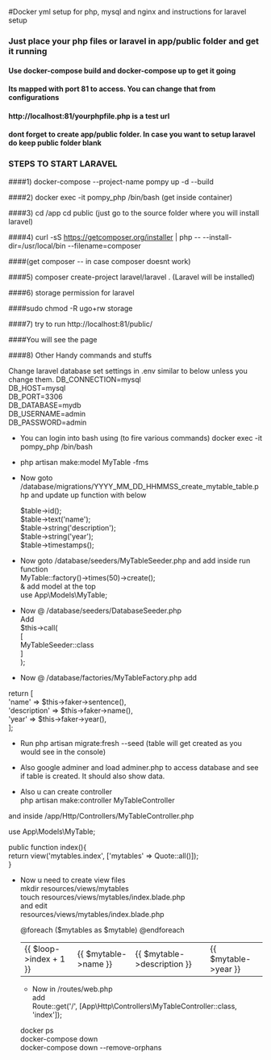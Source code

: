 #Docker yml setup for php, mysql and nginx and instructions for laravel setup
### Just place your php files or laravel in app/public folder and get it running
#### Use docker-compose build and docker-compose up to get it going
#### Its mapped with port 81 to access. You can change that from configurations
#### http://localhost:81/yourphpfile.php is a test url
#### dont forget to create app/public  folder. In case you want to setup laravel do keep public folder blank
 

### STEPS TO START LARAVEL

####1) docker-compose --project-name pompy up -d --build

####2) docker  exec -it pompy_php /bin/bash (get inside container)

####3) cd /app cd public (just go to the source folder where you will install laravel)

####4) curl -sS https://getcomposer.org/installer | php -- --install-dir=/usr/local/bin --filename=composer

####(get composer -- in case composer doesnt work)

####5) composer create-project laravel/laravel . (Laravel will be installed)

####6) storage  permission for laravel

####sudo chmod -R ugo+rw storage

####7) try to run http://localhost:81/public/  

####You will see the page

####8) Other Handy commands and stuffs


Change laravel database set settings in .env similar to below unless you change them.
DB_CONNECTION=mysql  
DB_HOST=mysql  
DB_PORT=3306  
DB_DATABASE=mydb  
DB_USERNAME=admin  
DB_PASSWORD=admin  


* You can login into bash using (to fire various commands)
docker  exec -it pompy_php /bin/bash

* php artisan make:model MyTable -fms

* Now goto /database/migrations/YYYY_MM_DD_HHMMSS_create_mytable_table.php and update up function with below

  $table->id();  
  $table->text('name');  
  $table->string('description');  
  $table->string('year');  
  $table->timestamps();  

*  Now goto /database/seeders/MyTableSeeder.php and add inside run function  
  MyTable::factory()->times(50)->create();    
& add model at the top    
 use App\Models\MyTable;  


* Now @ /database/seeders/DatabaseSeeder.php  
Add  
$this->call(  
            [  
                MyTableSeeder::class  
            ]  
        );   
  
* Now @ /database/factories/MyTableFactory.php add  
  
return [  
            'name' => $this->faker->sentence(),  
            'description' => $this->faker->name(),  
            'year' => $this->faker->year(),  
        ];  
  
* Run php artisan migrate:fresh --seed
(table will get created as you would see in the console)

* Also google adminer and load adminer.php to access database and see if table is created. It should also show data.

* Also u can create controller  
php artisan make:controller MyTableController  
  
and inside /app/Http/Controllers/MyTableController.php  
  
use App\Models\MyTable;    
  
public function index(){  
        return view('mytables.index', ['mytables' => Quote::all()]);  
    }  
  
* Now u need to create view files  
mkdir resources/views/mytables  
touch resources/views/mytables/index.blade.php  
and edit  
resources/views/mytables/index.blade.php  


  <table>  
  @foreach ($mytables as $mytable)  
            <tr>  
                <td>{{ $loop->index + 1 }}</td>  
                <td>{{ $mytable->name }}</td>  
                <td>{{ $mytable->description }}</td>  
                <td>{{ $mytable->year }}</td>  
            </tr>  
        @endforeach  
	  	
</table>  

* Now in /routes/web.php  
add  
Route::get('/', [App\Http\Controllers\MyTableController::class, 'index']);  



docker ps  
docker-compose down  
docker-compose down --remove-orphans  

